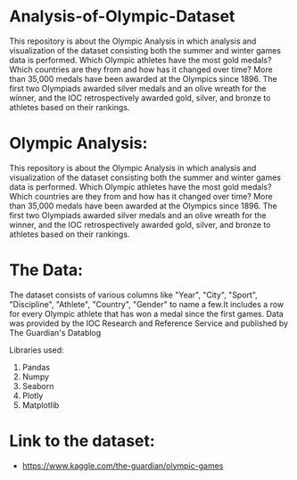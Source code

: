 # Analysis-of-Olympic-Dataset
This repository is about the Olympic Analysis in which analysis and visualization of the dataset consisting both the summer and winter games data is performed. Which Olympic athletes have the most gold medals? Which countries are they from and how has it changed over time? More than 35,000 medals have been awarded at the Olympics since 1896. The first two Olympiads awarded silver medals and an olive wreath for the winner, and the IOC retrospectively awarded gold, silver, and bronze to athletes based on their rankings.
# Olympic Analysis:

This repository is about the Olympic Analysis in which analysis and visualization of the dataset consisting both the summer and winter games data is performed. Which Olympic athletes have the most gold medals? Which countries are they from and how has it changed over time?
More than 35,000 medals have been awarded at the Olympics since 1896. The first two Olympiads awarded silver medals and an olive wreath for the winner, and the IOC retrospectively awarded gold, silver, and bronze to athletes based on their rankings.


# The Data:

The dataset consists of various columns like "Year", "City", "Sport", "Discipline", "Athlete", "Country", "Gender" to name a few.It includes a row for every Olympic athlete that has won a medal since the first games. Data was provided by the IOC Research and Reference Service and published by The Guardian's Datablog

Libraries used:

1) Pandas
2) Numpy
3) Seaborn
4) Plotly
5) Matplotlib


# Link to the dataset:
- https://www.kaggle.com/the-guardian/olympic-games
